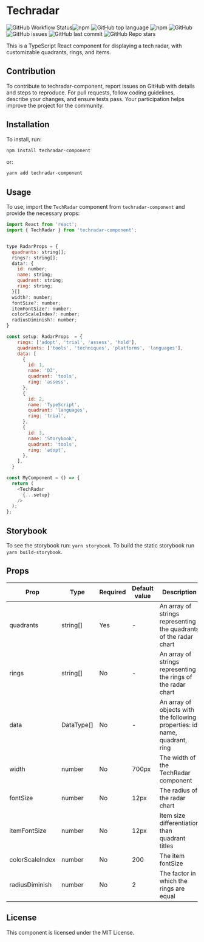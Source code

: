# Techradar

![GitHub Workflow Status](https://img.shields.io/github/actions/workflow/status/luukjuh123/techradar-component/build_and_publish.yml?logo=yarn)![npm](https://img.shields.io/npm/v/techradar-component?logo=npm) ![GitHub top language](https://img.shields.io/github/languages/top/luukjuh123/techradar-component?logo=typescript) ![npm](https://img.shields.io/npm/dm/techradar-component?logo=npm) ![GitHub](https://img.shields.io/github/license/luukjuh123/techradar-component) ![GitHub issues](https://img.shields.io/github/issues/luukjuh123/techradar-component) ![GitHub last commit](https://img.shields.io/github/last-commit/luukjuh123/techradar-component) ![GitHub Repo stars](https://img.shields.io/github/stars/luukjuh123/techradar-component?style=social)

This is a TypeScript React component for displaying a tech radar, with customizable quadrants, rings, and items.


## Contribution

To contribute to techradar-component, report issues on GitHub with details and steps to reproduce. For pull requests, follow coding guidelines, describe your changes, and ensure tests pass. Your participation helps improve the project for the community.

## Installation

To install, run:

```bash
npm install techradar-component

```
or:
```bash
yarn add techradar-component

```


## Usage

To use, import the `TechRadar` component from `techradar-component` and provide the necessary props:

```javascript
import React from 'react';
import { TechRadar } from 'techradar-component';


type RadarProps = {
  quadrants: string[];
  rings?: string[];
  data?: {
    id: number;
    name: string;
    quadrant: string;
    ring: string;
  }[]
  width?: number;
  fontSize?: number;
  itemFontSize?: number;
  colorScaleIndex?: number;
  radiusDiminish?: number;
}

const setup: RadarProps  = {
    rings: ['adopt', 'trial', 'assess', 'hold'],
    quadrants: ['tools', 'techniques', 'platforms', 'languages'],
    data: [
      {
        id: 1,
        name: 'D3',
        quadrant: 'tools',
        ring: 'assess',
      },
      {
        id: 2,
        name: 'TypeScript',
        quadrant: 'languages',
        ring: 'trial',
      },
      {
        id: 3,
        name: 'Storybook',
        quadrant: 'tools',
        ring: 'adopt',
      },
    ],
  }

const MyComponent = () => {
  return (
    <TechRadar
      {...setup}
    />
  );
};

```

## Storybook

To see the storybook run: `yarn storybook`. To build the static storybook run `yarn build-storybook`.


## Props

| Prop | Type | Required | Default value | Description |
| --- | --- | --- | --- | --- |
| quadrants | string[] | Yes | - | An array of strings representing the quadrants of the radar chart |
| rings | string[] | No | - | An array of strings representing the rings of the radar chart |
| data | DataType[] | No | - | An array of objects with the following properties: id, name, quadrant, ring |
| width | number | No | 700px | The width of the TechRadar component |
| fontSize | number | No | 12px | The radius of the radar chart |
| itemFontSize | number | No | 12px | Item size differentiation than quadrant titles |
| colorScaleIndex | number | No | 200 | The item fontSize |
| radiusDiminish | number | No | 2 | The factor in which the rings are equal |


## License

This component is licensed under the MIT License.